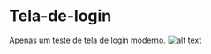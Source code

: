 # Tela-de-login
Apenas um teste de tela de login moderno.
![alt text](https://i.imgur.com/AP5ylY1.png)
